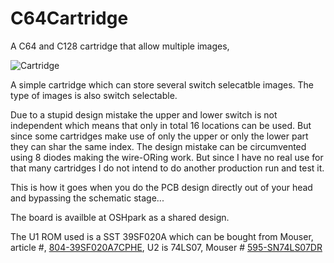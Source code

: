 # C64Cartridge
A C64 and C128 cartridge that allow multiple images,

![Cartridge](http://i.imgur.com/pkQG7xn.png)


A simple cartridge which can store several switch selecatble images. The type of images is also switch selectable.

Due to a stupid design mistake the upper and lower switch is not independent which means that only in total 16 locations can be used. But since some cartridges make use of only the upper or only the lower part they can shar the same index.
The design mistake can be circumvented using 8 diodes making the wire-ORing work. But since I have no real use for that many cartridges I do not intend to do another production run and test it.

This is how it goes when you do the PCB design directly out of your head and bypassing the schematic stage...

The board is availble at OSHpark as a shared design.

The U1 ROM used is a SST 39SF020A which can be bought from Mouser, article #, [804-39SF020A7CPHE](http://www.mouser.se/Search/ProductDetail.aspx?R=SST39SF020A-70-4C-PHE), U2 is 74LS07, Mouser # [595-SN74LS07DR](http://www.mouser.se/Search/ProductDetail.aspx?R=SN74LS07DR)

